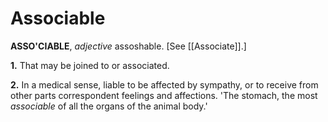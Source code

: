 # Associable

**ASSO'CIABLE**, _adjective_ assoshable. \[See [[Associate]].\]

**1.** That may be joined to or associated.

**2.** In a medical sense, liable to be affected by sympathy, or to receive from other parts correspondent feelings and affections. 'The stomach, the most _associable_ of all the organs of the animal body.'